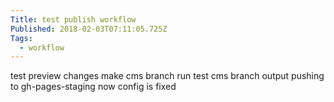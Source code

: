```yaml
---
Title: test publish workflow
Published: 2018-02-03T07:11:05.725Z
Tags:
  - workflow
---
```

test
preview changes
make cms branch run
test cms branch output pushing to gh-pages-staging now config is fixed
